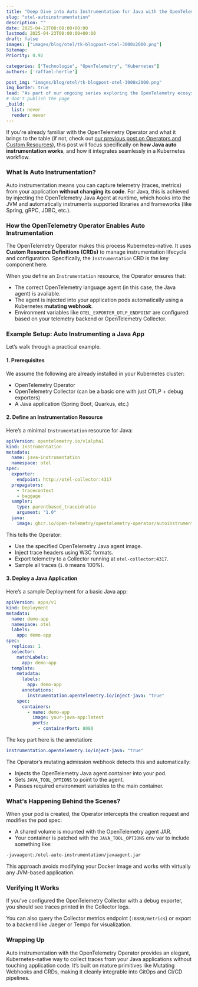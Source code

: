 ```yaml
---
title: "Deep Dive into Auto Instrumentation for Java with the OpenTelemetry Operator in Kubernetes"
slug: "otel-autoinstrumentation"
description: ""
date: 2025-04-23T00:00:00+00:00
lastmod: 2025-04-23T00:00:00+00:00
draft: false
images: ["images/blog/otel/tk-blogpost-otel-3000x2000.png"]
Sitemap:
Priority: 0.92

categories: ["Technologie", "OpenTelemetry", "Kubernetes"]
authors: ['raffael-hertle']

post_img: "images/blog/otel/tk-blogpost-otel-3000x2000.png"
img_border: true
lead: "As part of our ongoing series exploring the OpenTelemetry ecosystem in Kubernetes-native environments, today we’ll look under the hood at one of its most powerful features: **auto instrumentation for applications via the OpenTelemetry Operator**."
# don't publish the page
_build:
  list: never
  render: never
---
```


If you're already familiar with the OpenTelemetry Operator and what it brings to the table (if not, check out [our previous post on Operators and Custom Resources](http://tim-koko.ch/blog/operators-custom-resources/)), this post will focus specifically on **how Java auto instrumentation works**, and how it integrates seamlessly in a Kubernetes workflow.

### What Is Auto Instrumentation?

Auto instrumentation means you can capture telemetry (traces, metrics) from your application **without changing its code**. For Java, this is achieved by injecting the OpenTelemetry Java Agent at runtime, which hooks into the JVM and automatically instruments supported libraries and frameworks (like Spring, gRPC, JDBC, etc.).

### How the OpenTelemetry Operator Enables Auto Instrumentation

The OpenTelemetry Operator makes this process Kubernetes-native. It uses **Custom Resource Definitions (CRDs)** to manage instrumentation lifecycle and configuration. Specifically, the `Instrumentation` CRD is the key component here.

When you define an `Instrumentation` resource, the Operator ensures that:

* The correct OpenTelemetry language agent (in this case, the Java agent) is available.
* The agent is injected into your application pods automatically using a Kubernetes **mutating webhook**.
* Environment variables like `OTEL_EXPORTER_OTLP_ENDPOINT` are configured based on your telemetry backend or OpenTelemetry Collector.

### Example Setup: Auto Instrumenting a Java App

Let’s walk through a practical example.

#### 1. Prerequisites

We assume the following are already installed in your Kubernetes cluster:

* OpenTelemetry Operator
* OpenTelemetry Collector (can be a basic one with just OTLP + debug exporters)
* A Java application (Spring Boot, Quarkus, etc.)

#### 2. Define an Instrumentation Resource

Here’s a minimal `Instrumentation` resource for Java:

```yaml
apiVersion: opentelemetry.io/v1alpha1
kind: Instrumentation
metadata:
  name: java-instrumentation
  namespace: otel
spec:
  exporter:
    endpoint: http://otel-collector:4317
  propagators:
    - tracecontext
    - baggage
  sampler:
    type: parentbased_traceidratio
    argument: "1.0"
  java:
    image: ghcr.io/open-telemetry/opentelemetry-operator/autoinstrumentation-java:latest
```

This tells the Operator:

* Use the specified OpenTelemetry Java agent image.
* Inject trace headers using W3C formats.
* Export telemetry to a Collector running at `otel-collector:4317`.
* Sample all traces (`1.0` means 100%).

#### 3. Deploy a Java Application

Here’s a sample Deployment for a basic Java app:

```yaml
apiVersion: apps/v1
kind: Deployment
metadata:
  name: demo-app
  namespace: otel
  labels:
    app: demo-app
spec:
  replicas: 1
  selector:
    matchLabels:
      app: demo-app
  template:
    metadata:
      labels:
        app: demo-app
      annotations:
        instrumentation.opentelemetry.io/inject-java: "true"
    spec:
      containers:
        - name: demo-app
          image: your-java-app:latest
          ports:
            - containerPort: 8080
```

The key part here is the annotation:

```yaml
instrumentation.opentelemetry.io/inject-java: "true"
```

The Operator’s mutating admission webhook detects this and automatically:

* Injects the OpenTelemetry Java agent container into your pod.
* Sets `JAVA_TOOL_OPTIONS` to point to the agent.
* Passes required environment variables to the main container.

### What's Happening Behind the Scenes?

When your pod is created, the Operator intercepts the creation request and modifies the pod spec:

* A shared volume is mounted with the OpenTelemetry agent JAR.
* Your container is patched with the `JAVA_TOOL_OPTIONS` env var to include something like:

```sh
-javaagent:/otel-auto-instrumentation/javaagent.jar
```

This approach avoids modifying your Docker image and works with virtually any JVM-based application.

### Verifying It Works

If you’ve configured the OpenTelemetry Collector with a debug exporter, you should see traces printed in the Collector logs.

You can also query the Collector metrics endpoint (`:8888/metrics`) or export to a backend like Jaeger or Tempo for visualization.

### Wrapping Up

Auto instrumentation with the OpenTelemetry Operator provides an elegant, Kubernetes-native way to collect traces from your Java applications without touching application code. It’s built on mature primitives like Mutating Webhooks and CRDs, making it cleanly integrable into GitOps and CI/CD pipelines.
